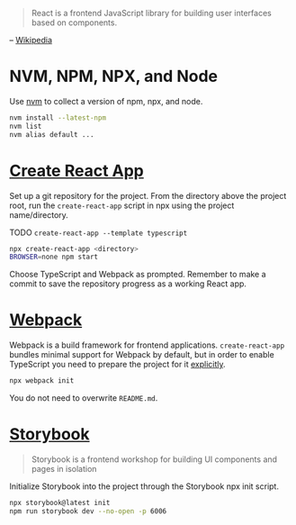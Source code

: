 > React is a frontend JavaScript library for building user interfaces based on components.

&ndash; [Wikipedia](https://en.wikipedia.org/wiki/React_(software))

# NVM, NPM, NPX, and Node

Use [nvm](https://aur.archlinux.org/packages/nvm) to collect a version of npm, npx, and node.

```bash
nvm install --latest-npm
nvm list
nvm alias default ...
```

# [Create React App](https://create-react-app.dev/)

Set up a git repository for the project.
From the directory above the project root, run the `create-react-app` script in npx
using the project name/directory.

TODO `create-react-app --template typescript`

```bash
npx create-react-app <directory>
BROWSER=none npm start
```

Choose TypeScript and Webpack as prompted.
Remember to make a commit to save the repository progress as a working React app.

# [Webpack](https://webpack.js.org/)

Webpack is a build framework for frontend applications.
`create-react-app` bundles minimal support for Webpack by default, but in order to enable
TypeScript you need to prepare the project for it [explicitly](https://webpack.js.org/configuration/).

```bash
npx webpack init
```

You do not need to overwrite `README.md`.

# [Storybook](https://storybook.js.org/)

> Storybook is a frontend workshop for building UI components and pages in isolation

Initialize Storybook into the project through the Storybook npx init script.

```bash
npx storybook@latest init
npm run storybook dev --no-open -p 6006
```
